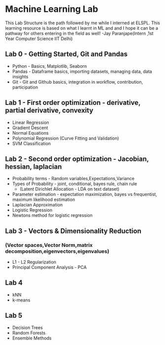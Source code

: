 # Machine Learning Lab

This Lab Structure is the path followed by me while I interned at ELSPL. This learning resource is based on what I learnt in ML and 
and I hope it can be a pathway for others entering in the field as well!
 -Jay Paranjape(Intern ,1st Year Computer Science IIT Delhi)
## Lab 0 - Getting Started, Git and Pandas
* Python - Basics, Matplotlib, Seaborn
* Pandas - Dataframe basics, importing datasets, managing data, data insights
* Git - Git and Github basics, integration in workflow, contribution, participation

## Lab 1 - First order optimization - derivative, partial derivative, convexity
* Linear Regression
* Gradient Descent
* Normal Equations
* Polynomial Regression (Curve Fitting and Validation)
* SVM Classification

## Lab 2 - Second order optimization - Jacobian, hessian, laplacian
* Probability terms - Random variables,Expectations,Variance
* Types of Probability - joint, conditional, bayes rule, chain rule 
  * (Latent Dirichlet Allocation - LDA on text dataset)
* Parameter estimation - expectation maximization, bayes vs frequentist, maximum likelihood estimation
* Laplacian Approximation
* Logistic Regression 
* Newtons method for logistic regression
 
## Lab 3 - Vectors & Dimensionality Reduction
### (Vector spaces,Vector Norm,matrix decomposition,eigenvectors,eigenvalues)
* L1 - L2 Regularization
* Principal Component Analysis - PCA

## Lab 4 
* kNN
* k-means

## Lab 5 
* Decision Trees
* Random Forests
* Ensemble Methods
